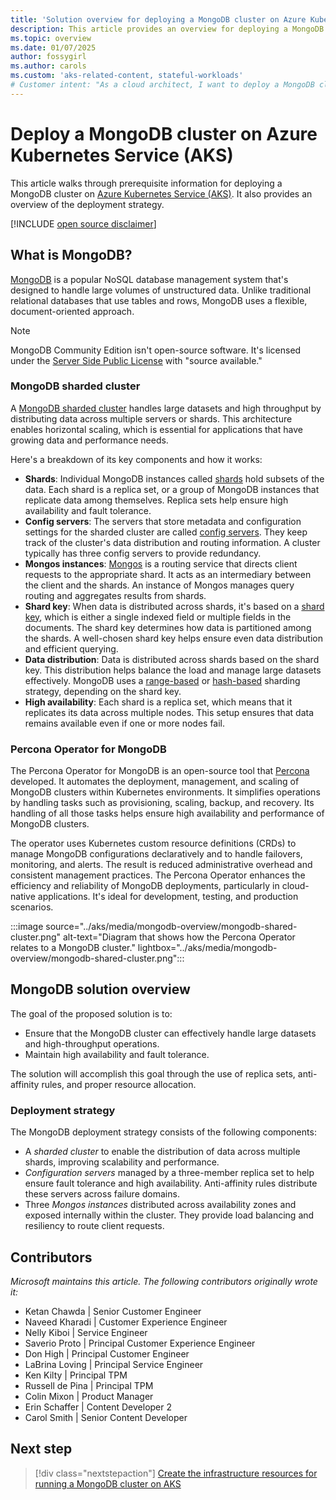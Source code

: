 ```yaml
---
title: 'Solution overview for deploying a MongoDB cluster on Azure Kubernetes Service (AKS)'
description: This article provides an overview for deploying a MongoDB cluster on AKS.
ms.topic: overview
ms.date: 01/07/2025
author: fossygirl
ms.author: carols
ms.custom: 'aks-related-content, stateful-workloads'
# Customer intent: "As a cloud architect, I want to deploy a MongoDB cluster on Kubernetes, so that I can effectively manage large datasets while ensuring high availability and fault tolerance in my applications."
---
```


# Deploy a MongoDB cluster on Azure Kubernetes Service (AKS)

This article walks through prerequisite information for deploying a MongoDB cluster on [Azure Kubernetes Service (AKS)](what-is-aks.md). It also provides an overview of the deployment strategy.

[!INCLUDE [open source disclaimer](./includes/open-source-disclaimer.md)]

## What is MongoDB?

[MongoDB](https://www.mongodb.com/) is a popular NoSQL database management system that's designed to handle large volumes of unstructured data. Unlike traditional relational databases that use tables and rows, MongoDB uses a flexible, document-oriented approach.

> [!NOTE]
> MongoDB Community Edition isn't open-source software. It's licensed under the [Server Side Public License](https://www.mongodb.com/legal/licensing/server-side-public-license) with "source available."

### MongoDB sharded cluster

A [MongoDB sharded cluster](https://www.mongodb.com/docs/manual/core/sharded-cluster-components/) handles large datasets and high throughput by distributing data across multiple servers or shards. This architecture enables horizontal scaling, which is essential for applications that have growing data and performance needs.

Here's a breakdown of its key components and how it works:

* **Shards**: Individual MongoDB instances called [shards](https://www.mongodb.com/docs/manual/core/sharded-cluster-shards/) hold subsets of the data. Each shard is a replica set, or a group of MongoDB instances that replicate data among themselves. Replica sets help ensure high availability and fault tolerance.
* **Config servers**: The servers that store metadata and configuration settings for the sharded cluster are called [config servers](https://www.mongodb.com/docs/manual/core/sharded-cluster-config-servers/). They keep track of the cluster's data distribution and routing information. A cluster typically has three config servers to provide redundancy.
* **Mongos instances**: [Mongos](https://www.mongodb.com/docs/manual/core/sharded-cluster-query-router/) is a routing service that directs client requests to the appropriate shard. It acts as an intermediary between the client and the shards. An instance of Mongos manages query routing and aggregates results from shards.
* **Shard key**: When data is distributed across shards, it's based on a [shard key](https://www.mongodb.com/docs/manual/core/sharding-shard-key/), which is either a single indexed field or multiple fields in the documents. The shard key determines how data is partitioned among the shards. A well-chosen shard key helps ensure even data distribution and efficient querying.
* **Data distribution**: Data is distributed across shards based on the shard key. This distribution helps balance the load and manage large datasets effectively. MongoDB uses a [range-based](https://www.mongodb.com/docs/manual/core/ranged-sharding/) or [hash-based](https://www.mongodb.com/docs/manual/core/hashed-sharding/) sharding strategy, depending on the shard key.
* **High availability**: Each shard is a replica set, which means that it replicates its data across multiple nodes. This setup ensures that data remains available even if one or more nodes fail.

### Percona Operator for MongoDB

The Percona Operator for MongoDB is an open-source tool that [Percona](https://www.percona.com/) developed. It automates the deployment, management, and scaling of MongoDB clusters within Kubernetes environments. It simplifies operations by handling tasks such as provisioning, scaling, backup, and recovery. Its handling of all those tasks helps ensure high availability and performance of MongoDB clusters.

The operator uses Kubernetes custom resource definitions (CRDs) to manage MongoDB configurations declaratively and to handle failovers, monitoring, and alerts. The result is reduced administrative overhead and consistent management practices. The Percona Operator enhances the efficiency and reliability of MongoDB deployments, particularly in cloud-native applications. It's ideal for development, testing, and production scenarios.

:::image source="../aks/media/mongodb-overview/mongodb-shared-cluster.png" alt-text="Diagram that shows how the Percona Operator relates to a MongoDB cluster." lightbox="../aks/media/mongodb-overview/mongodb-shared-cluster.png":::

## MongoDB solution overview

The goal of the proposed solution is to:

* Ensure that the MongoDB cluster can effectively handle large datasets and high-throughput operations.
* Maintain high availability and fault tolerance.

The solution will accomplish this goal through the use of replica sets, anti-affinity rules, and proper resource allocation.

### Deployment strategy

The MongoDB deployment strategy consists of the following components:

* A *sharded cluster* to enable the distribution of data across multiple shards, improving scalability and performance.
* *Configuration servers* managed by a three-member replica set to help ensure fault tolerance and high availability. Anti-affinity rules distribute these servers across failure domains.
* Three *Mongos instances* distributed across availability zones and exposed internally within the cluster. They provide load balancing and resiliency to route client requests.

## Contributors

*Microsoft maintains this article. The following contributors originally wrote it:*


* Ketan Chawda | Senior Customer Engineer
* Naveed Kharadi | Customer Experience Engineer
* Nelly Kiboi | Service Engineer
* Saverio Proto | Principal Customer Experience Engineer
* Don High | Principal Customer Engineer
* LaBrina Loving | Principal Service Engineer
* Ken Kilty | Principal TPM
* Russell de Pina | Principal TPM
* Colin Mixon | Product Manager
* Erin Schaffer | Content Developer 2
* Carol Smith | Senior Content Developer

## Next step

> [!div class="nextstepaction"]
> [Create the infrastructure resources for running a MongoDB cluster on AKS](./create-mongodb-infrastructure.md)
